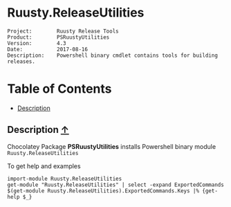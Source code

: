 # Ruusty.ReleaseUtilities #

~~~
Project:        Ruusty Release Tools
Product:        PSRuustyUtilities
Version:        4.3
Date:           2017-08-16
Description:    Powershell binary cmdlet contains tools for building releases.
~~~


<a name="TOC"></a>
# Table of Contents

- [Description](#Description)

<a name="Description"></a>
## Description [&uarr;](#TOC) ##


Chocolatey Package **PSRuustyUtilities**  installs Powershell binary module `Ruusty.ReleaseUtilities`

To get help and examples

~~~
import-module Ruusty.ReleaseUtilities
get-module "Ruusty.ReleaseUtilities" | select -expand ExportedCommands
$(get-module Ruusty.ReleaseUtilities).ExportedCommands.Keys |% {get-help $_}
~~~


